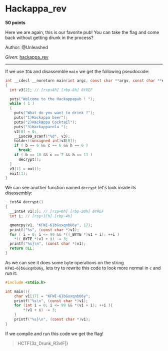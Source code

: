 # Hackappa_rev

**50 points**

Here we are again, this is our favorite pub! You can take the flag and come back without getting drunk in the process?

Author: @Unleashed

*Given:* [hackappa_rev](https://github.com/LeonGurin/Hackappatoi/blob/main/Hackappa_rev/hackappa_rev)

___

If we use `IDA` and disassemble `main` we get the following pseudocode:

```c
int __cdecl __noreturn main(int argc, const char **argv, const char **envp)
{
  int v3[2]; // [rsp+8h] [rbp-8h] BYREF

  puts("Welcome to the Hackappapub ! ");
  while ( 1 )
  {
    puts("What do you want to drink ?");
    puts("1)Hackappa beer");
    puts("2)Hackappa Cocktail");
    puts("3)Hackappacola ");
    v3[0] = 0;
    __isoc99_scanf("%d", v3);
    holder((unsigned int)v3[0]);
    if ( b == 6 && c == 6 && h == 6 )
      break;
    if ( b == 10 && c == 7 && h == 11 )
      decrypt();
  }
  v3[1] = out();
  exit(1);
}
```

We can see another function named `decrypt` let's look inside its disassembly:

```c
__int64 decrypt()
{
  __int64 v1[3]; // [rsp+0h] [rbp-20h] BYREF
  int i; // [rsp+1Ch] [rbp-4h]

  qmemcpy(v1, "KFWI~6}bGuxqnbU6y", 17);
  printf("%s", (const char *)v1);
  for ( i = 0; i <= 99 && *((_BYTE *)v1 + i); ++i )
    *((_BYTE *)v1 + i) -= 3;
  printf("%s}\n", (const char *)v1);
  return 0LL;
}
```

As we can see it does some byte operations on the string `KFWI~6}bGuxqnbU6y`, lets try to rewrite this code to look more normal in `c` and run it:

```c
#include <stdio.h>

int main(){
    char v1[17] = "KFWI~6}bGuxqnbU6y";
    printf("%s\n", (const char *)v1);
    for (int i = 0; i <= 99 && *(v1 + i); ++i ){
        *(v1 + i) -= 3;
    }
    printf("%s}\n", (const char *)v1);
}
```

If we compile and run this code we get the flag!

>HCTF{3z_Drunk_R3vlF|}